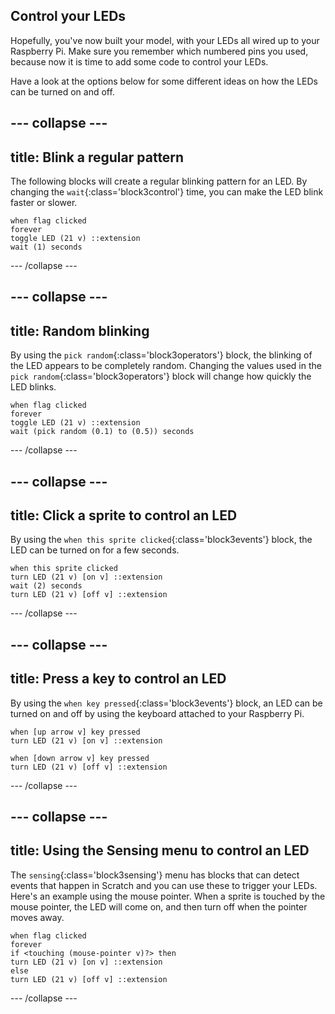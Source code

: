 ## Control your LEDs

Hopefully, you've now built your model, with your LEDs all wired up to your Raspberry Pi. Make sure you remember which numbered pins you used, because now it is time to add some code to control your LEDs.

Have a look at the options below for some different ideas on how the LEDs can be turned on and off.

--- collapse ---
---
title: Blink a regular pattern
---

The following blocks will create a regular blinking pattern for an LED. By changing the `wait`{:class='block3control'} time, you can make the LED blink faster or slower.

```blocks3
when flag clicked
forever
toggle LED (21 v) ::extension
wait (1) seconds
```

--- /collapse ---

--- collapse ---
---
title: Random blinking
---

By using the `pick random`{:class='block3operators'} block, the blinking of the LED appears to be completely random. Changing the values used in the `pick random`{:class='block3operators'} block will change how quickly the LED blinks.

```blocks3
when flag clicked
forever
toggle LED (21 v) ::extension
wait (pick random (0.1) to (0.5)) seconds
```

--- /collapse ---

--- collapse ---
---
title: Click a sprite to control an LED
---

By using the `when this sprite clicked`{:class='block3events'} block, the LED can be turned on for a few seconds.

```blocks3
when this sprite clicked
turn LED (21 v) [on v] ::extension
wait (2) seconds
turn LED (21 v) [off v] ::extension
```

--- /collapse ---

--- collapse ---
---
title: Press a key to control an LED
---

By using the `when key pressed`{:class='block3events'} block, an LED can be turned on and off by using the keyboard attached to your Raspberry Pi.

```blocks3
when [up arrow v] key pressed
turn LED (21 v) [on v] ::extension

when [down arrow v] key pressed
turn LED (21 v) [off v] ::extension
```

--- /collapse ---

--- collapse ---
---
title: Using the Sensing menu to control an LED
---

The `sensing`{:class='block3sensing'} menu has blocks that can detect events that happen in Scratch and you can use these to trigger your LEDs. Here's an example using the mouse pointer. When a sprite is touched by the mouse pointer, the LED will come on, and then turn off when the pointer moves away.

```blocks3
when flag clicked
forever
if <touching (mouse-pointer v)?> then
turn LED (21 v) [on v] ::extension
else
turn LED (21 v) [off v] ::extension
```



--- /collapse ---
